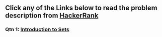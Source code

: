 ## Click any of the Links below to read the problem description from [HackerRank](https://www.hackerrank.com/)

### Qtn 1: [Introduction to Sets](https://www.hackerrank.com/challenges/py-introduction-to-sets/problem?isFullScreen=true)
